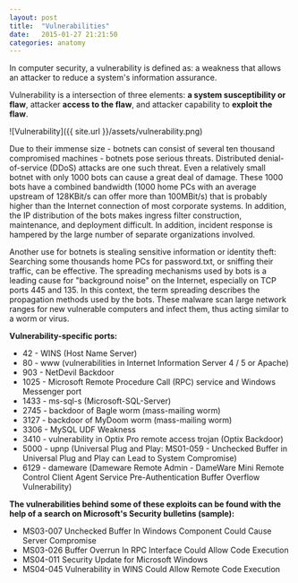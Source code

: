 ```yaml
---
layout: post
title:  "Vulnerabilities"
date:   2015-01-27 21:21:50
categories: anatomy
---
```



In computer security, a vulnerability is defined as: a weakness that allows an attacker to reduce a system's information assurance. 

Vulnerability is a intersection of three elements: **a system susceptibility or flaw**, attacker **access to the flaw**, and attacker capability to **exploit the flaw**.

![Vulnerability]({{ site.url }}/assets/vulnerability.png)

Due to their immense size - botnets can consist of several ten thousand compromised machines - botnets pose serious threats. Distributed denial-of-service (DDoS) attacks are one such threat. Even a relatively small botnet with only 1000 bots can cause a great deal of damage. These 1000 bots have a combined bandwidth (1000 home PCs with an average upstream of 128KBit/s can offer more than 100MBit/s) that is probably higher than the Internet connection of most corporate systems. In addition, the IP distribution of the bots makes ingress filter construction, maintenance, and deployment difficult. In addition, incident response is hampered by the large number of separate organizations involved. 

Another use for botnets is stealing sensitive information or identity theft: Searching some thousands home PCs for password.txt, or sniffing their traffic, can be effective.
The spreading mechanisms used by bots is a leading cause for "background noise" on the Internet, especially on TCP ports 445 and 135. In this context, the term spreading describes the propagation methods used by the bots. These malware scan large network ranges for new vulnerable computers and infect them, thus acting similar to a worm or virus.


**Vulnerability-specific ports:**

* 42 - WINS (Host Name Server)
* 80 - www (vulnerabilities in Internet Information Server 4 / 5 or Apache)
* 903 - NetDevil Backdoor
* 1025 - Microsoft Remote Procedure Call (RPC) service and Windows Messenger port
* 1433 - ms-sql-s (Microsoft-SQL-Server)
* 2745 - backdoor of Bagle worm (mass-mailing worm)
* 3127 - backdoor of MyDoom worm (mass-mailing worm)
* 3306 - MySQL UDF Weakness
* 3410 - vulnerability in Optix Pro remote access trojan (Optix Backdoor)
* 5000 - upnp (Universal Plug and Play: MS01-059 - Unchecked Buffer in Universal Plug and Play can Lead to System Compromise)
* 6129 - dameware (Dameware Remote Admin - DameWare Mini Remote Control Client Agent Service Pre-Authentication Buffer Overflow Vulnerability)


**The vulnerabilities behind some of these exploits can be found with the help of a search on Microsoft's Security bulletins (sample):**

* MS03-007 Unchecked Buffer In Windows Component Could Cause Server Compromise
* MS03-026 Buffer Overrun In RPC Interface Could Allow Code Execution
* MS04-011 Security Update for Microsoft Windows
* MS04-045 Vulnerability in WINS Could Allow Remote Code Execution
